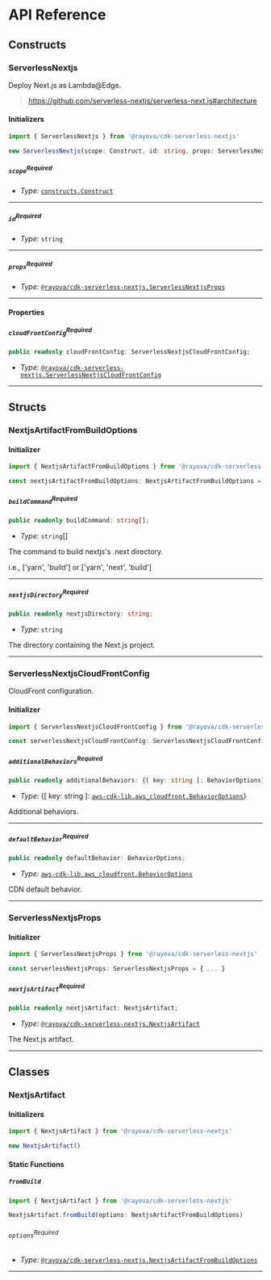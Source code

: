 # API Reference <a name="API Reference"></a>

## Constructs <a name="Constructs"></a>

### ServerlessNextjs <a name="@rayova/cdk-serverless-nextjs.ServerlessNextjs"></a>

Deploy Next.js as Lambda@Edge.

> https://github.com/serverless-nextjs/serverless-next.js#architecture

#### Initializers <a name="@rayova/cdk-serverless-nextjs.ServerlessNextjs.Initializer"></a>

```typescript
import { ServerlessNextjs } from '@rayova/cdk-serverless-nextjs'

new ServerlessNextjs(scope: Construct, id: string, props: ServerlessNextjsProps)
```

##### `scope`<sup>Required</sup> <a name="@rayova/cdk-serverless-nextjs.ServerlessNextjs.parameter.scope"></a>

- *Type:* [`constructs.Construct`](#constructs.Construct)

---

##### `id`<sup>Required</sup> <a name="@rayova/cdk-serverless-nextjs.ServerlessNextjs.parameter.id"></a>

- *Type:* `string`

---

##### `props`<sup>Required</sup> <a name="@rayova/cdk-serverless-nextjs.ServerlessNextjs.parameter.props"></a>

- *Type:* [`@rayova/cdk-serverless-nextjs.ServerlessNextjsProps`](#@rayova/cdk-serverless-nextjs.ServerlessNextjsProps)

---



#### Properties <a name="Properties"></a>

##### `cloudFrontConfig`<sup>Required</sup> <a name="@rayova/cdk-serverless-nextjs.ServerlessNextjs.property.cloudFrontConfig"></a>

```typescript
public readonly cloudFrontConfig: ServerlessNextjsCloudFrontConfig;
```

- *Type:* [`@rayova/cdk-serverless-nextjs.ServerlessNextjsCloudFrontConfig`](#@rayova/cdk-serverless-nextjs.ServerlessNextjsCloudFrontConfig)

---


## Structs <a name="Structs"></a>

### NextjsArtifactFromBuildOptions <a name="@rayova/cdk-serverless-nextjs.NextjsArtifactFromBuildOptions"></a>

#### Initializer <a name="[object Object].Initializer"></a>

```typescript
import { NextjsArtifactFromBuildOptions } from '@rayova/cdk-serverless-nextjs'

const nextjsArtifactFromBuildOptions: NextjsArtifactFromBuildOptions = { ... }
```

##### `buildCommand`<sup>Required</sup> <a name="@rayova/cdk-serverless-nextjs.NextjsArtifactFromBuildOptions.property.buildCommand"></a>

```typescript
public readonly buildCommand: string[];
```

- *Type:* `string`[]

The command to build nextjs's .next directory.

i.e., ['yarn', 'build'] or ['yarn', 'next', 'build']

---

##### `nextjsDirectory`<sup>Required</sup> <a name="@rayova/cdk-serverless-nextjs.NextjsArtifactFromBuildOptions.property.nextjsDirectory"></a>

```typescript
public readonly nextjsDirectory: string;
```

- *Type:* `string`

The directory containing the Next.js project.

---

### ServerlessNextjsCloudFrontConfig <a name="@rayova/cdk-serverless-nextjs.ServerlessNextjsCloudFrontConfig"></a>

CloudFront configuration.

#### Initializer <a name="[object Object].Initializer"></a>

```typescript
import { ServerlessNextjsCloudFrontConfig } from '@rayova/cdk-serverless-nextjs'

const serverlessNextjsCloudFrontConfig: ServerlessNextjsCloudFrontConfig = { ... }
```

##### `additionalBehaviors`<sup>Required</sup> <a name="@rayova/cdk-serverless-nextjs.ServerlessNextjsCloudFrontConfig.property.additionalBehaviors"></a>

```typescript
public readonly additionalBehaviors: {[ key: string ]: BehaviorOptions};
```

- *Type:* {[ key: string ]: [`aws-cdk-lib.aws_cloudfront.BehaviorOptions`](#aws-cdk-lib.aws_cloudfront.BehaviorOptions)}

Additional behaviors.

---

##### `defaultBehavior`<sup>Required</sup> <a name="@rayova/cdk-serverless-nextjs.ServerlessNextjsCloudFrontConfig.property.defaultBehavior"></a>

```typescript
public readonly defaultBehavior: BehaviorOptions;
```

- *Type:* [`aws-cdk-lib.aws_cloudfront.BehaviorOptions`](#aws-cdk-lib.aws_cloudfront.BehaviorOptions)

CDN default behavior.

---

### ServerlessNextjsProps <a name="@rayova/cdk-serverless-nextjs.ServerlessNextjsProps"></a>

#### Initializer <a name="[object Object].Initializer"></a>

```typescript
import { ServerlessNextjsProps } from '@rayova/cdk-serverless-nextjs'

const serverlessNextjsProps: ServerlessNextjsProps = { ... }
```

##### `nextjsArtifact`<sup>Required</sup> <a name="@rayova/cdk-serverless-nextjs.ServerlessNextjsProps.property.nextjsArtifact"></a>

```typescript
public readonly nextjsArtifact: NextjsArtifact;
```

- *Type:* [`@rayova/cdk-serverless-nextjs.NextjsArtifact`](#@rayova/cdk-serverless-nextjs.NextjsArtifact)

The Next.js artifact.

---

## Classes <a name="Classes"></a>

### NextjsArtifact <a name="@rayova/cdk-serverless-nextjs.NextjsArtifact"></a>

#### Initializers <a name="@rayova/cdk-serverless-nextjs.NextjsArtifact.Initializer"></a>

```typescript
import { NextjsArtifact } from '@rayova/cdk-serverless-nextjs'

new NextjsArtifact()
```


#### Static Functions <a name="Static Functions"></a>

##### `fromBuild` <a name="@rayova/cdk-serverless-nextjs.NextjsArtifact.fromBuild"></a>

```typescript
import { NextjsArtifact } from '@rayova/cdk-serverless-nextjs'

NextjsArtifact.fromBuild(options: NextjsArtifactFromBuildOptions)
```

###### `options`<sup>Required</sup> <a name="@rayova/cdk-serverless-nextjs.NextjsArtifact.parameter.options"></a>

- *Type:* [`@rayova/cdk-serverless-nextjs.NextjsArtifactFromBuildOptions`](#@rayova/cdk-serverless-nextjs.NextjsArtifactFromBuildOptions)

---




